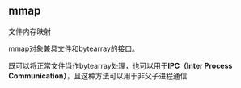 ## mmap
文件内存映射

mmap对象兼具文件和bytearray的接口。

既可以将正常文件当作bytearray处理，也可以用于**IPC（Inter Process Communication）**，且这种方法可以用于非父子进程通信
